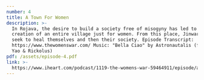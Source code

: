 ```yaml
---
number: 4
title: A Town For Women
description: >-
  In Rojava, the desire to build a society free of misogyny has led to the
  creation of an entire village just for women. From this place, Jinwar, they
  seek to heal themselves and then their society. Episode Transcript:
  https://www.thewomenswar.com/ Music: "Bella Ciao" by Astronautalis (feat. Subp
  Yao & Rickolus)
pdf: /assets/episode-4.pdf
link: >-
  https://www.iheart.com/podcast/1119-the-womens-war-59464911/episode/a-town-for-women-61231676/
---
```

